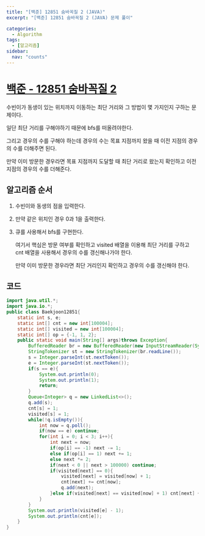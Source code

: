 ```yaml
---
title: "[백준] 12851 숨바꼭질 2 (JAVA)"
excerpt: "[백준] 12851 숨바꼭질 2 (JAVA) 문제 풀이"

categories:
  - Algorithm
tags:
  - [알고리즘]
sidebar:
  nav: "counts"
---
```


# [백준 - 12851 숨바꼭질 2](https://www.acmicpc.net/problem/12851)

수빈이가 동생이 있는 위치까지 이동하는 최단 거리와 그 방법이 몇 가지인지 구하는 문제이다.

일단 최단 거리를 구해야하기 때문에 bfs를 떠올려야한다.

그리고 경우의 수를 구해야 하는데 경우의 수는 목표 지점까지 왔을 때 이전 지점의 경우의 수를 더해주면 된다.

만약 이미 방문한 경우라면 목표 지점까지 도달할 때 최단 거리로 왔는지 확인하고 이전 지점의 경우의 수를 더해준다.

## 알고리즘 순서

1. 수빈이와 동생의 점을 입력한다.
2. 만약 같은 위치인 경우 0과 1을 출력한다.
3. 큐를 사용해서 bfs를 구현한다.

   여기서 핵심은 방문 여부를 확인하고 visited 배열을 이용해 최단 거리를 구하고 cnt 배열을 사용해서 경우의 수를 갱신해나가야 한다.

   만약 이미 방문한 경우라면 최단 거리인지 확인하고 경우의 수를 갱신해야 한다.

## 코드

```java
import java.util.*;
import java.io.*;
public class Baekjoon12851{
    static int s, e;
    static int[] cnt = new int[100004];
    static int[] visited = new int[100004];
    static int[] op = {-1, 1, 2};
    public static void main(String[] args)throws Exception{
        BufferedReader br = new BufferedReader(new InputStreamReader(System.in));
        StringTokenizer st = new StringTokenizer(br.readLine());
        s = Integer.parseInt(st.nextToken());
        e = Integer.parseInt(st.nextToken());
        if(s == e){
            System.out.println(0);
            System.out.println(1);
            return;
        }
        Queue<Integer> q = new LinkedList<>();
        q.add(s);
        cnt[s] = 1;
        visited[s] = 1;
        while(!q.isEmpty()){
            int now = q.poll();
            if(now == e) continue;
            for(int i = 0; i < 3; i++){
                int next = now;
                if(op[i] == -1) next -= 1;
                else if(op[i] == 1) next += 1;
                else next *= 2;
                if(next < 0 || next > 100000) continue;
                if(visited[next] == 0){
                    visited[next] = visited[now] + 1;
                    cnt[next] += cnt[now];
                    q.add(next);
                }else if(visited[next] == visited[now] + 1) cnt[next] += cnt[now];
            }
        }
        System.out.println(visited[e] - 1);
        System.out.println(cnt[e]);
    }
}
```
